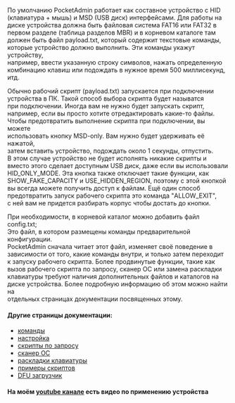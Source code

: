 По умолчанию PocketAdmin работает как составное устройство с HID  
(клавиатура + мышь) и MSD (USB диск) интерфейсами. Для работы на  
диске устройства должна быть файловая система FAT16 или FAT32 в  
первом разделе (таблица разделов MBR) и в корневом каталоге там  
должен быть файл payload.txt, который содержит текстовые команды,  
которые устройство должно выполнить. Эти команды укажут устройству,  
например, ввести указанную строку символов, нажать определенную  
комбинацию клавиш или подождать в нужное время 500 миллисекунд, итд.  
  
Обычно рабочий скрипт (payload.txt) запускается при подключении  
устройства в ПК. Такой способ выбора скрипта будет называтся  
при подключении. Иногда вам не нужно будет запускать скрипт,  
например, если вы просто хотите отредактировать какие-то файлы.  
Чтобы предотвратить выполнение скрипта при подключении, вы можете  
использовать кнопку MSD-only. Вам нужно будет удерживать её нажатой,  
затем вставить устройство, подождать около 1 секунды, отпустить.  
В этом случае устройство не будет исполнять никакие скрипты и  
вместо этого сделает доступным USB диск, даже если вы использовали  
HID\_ONLY\_MODE. Эта кнопка также отключает такие функции, как  
SHOW\_FAKE\_CAPACITY и USE\_HIDDEN\_REGION, поэтому с этой кнопкой  
вы всегда можете получить доступ к файлам. Ещё один способ  
предотвратить запуск рабочего скрипта это команда "ALLOW_EXIT",  
с ней вам не придется разбирать корпус чтобы достать до кнопки.  
  
При необходимости, в корневой каталог можно добавить файл config.txt;  
Это файл, в котором размещены команды предварительной конфигурации.  
PocketAdmin сначала читает этот файл, изменяет своё поведение в  
зависимости от того, какие команды внутри, и только затем переходит  
к запуску рабочего скрипта. Более продвинутые функции, такие как  
вызов рабочего скрипта по запросу, сканер ОС или замена раскладки  
клавиатуры требуют наличия дополнительных файлов и каталогов на  
диске устройства. Более подробную информацию об этом можно найти на  
отдельных страницах документации посвященных этому.  
  
#### Другие страницы документации:  
* [команды](https://github.com/krakrukra/PocketAdmin/blob/master/extra/wiki/rus/commands.md)  
* [настройка](https://github.com/krakrukra/PocketAdmin/blob/master/extra/wiki/rus/configuration.md)  
* [скрипты по запросу](https://github.com/krakrukra/PocketAdmin/blob/master/extra/wiki/rus/ondemand.md)  
* [сканер ОС](https://github.com/krakrukra/PocketAdmin/blob/master/extra/wiki/rus/fingerprinter.md)  
* [раскладки клавиатуры](https://github.com/krakrukra/PocketAdmin/blob/master/extra/wiki/rus/layouts.md)  
* [примеры скриптов](https://github.com/krakrukra/PocketAdmin/blob/master/extra/wiki/rus/examples.md)  
* [DFU загрузчик](https://github.com/krakrukra/PocketAdmin/blob/master/extra/wiki/rus/bootloader.md)  
  
#### На моём [youtube канале](https://www.youtube.com/channel/UC8HZCV1vNmZvp7ci1vNmj7g) есть видео по применению устройства  
  